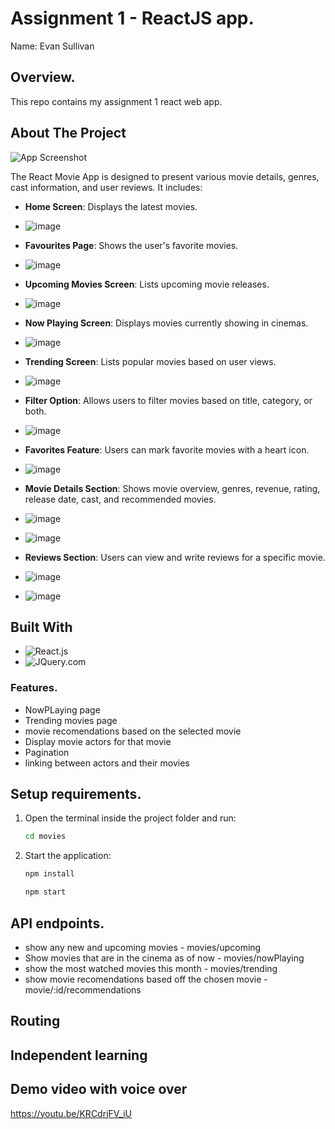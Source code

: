 # Assignment 1 - ReactJS app.

Name: Evan Sullivan

## Overview.

This repo contains my assignment 1 react web app.

## About The Project

![App Screenshot](https://github.com/Evansullivan64/movies-app-assignment/assets/99019007/fe9c6301-87eb-4a0a-8172-c2cb90ce8cab)

The React Movie App is designed to present various movie details, genres, cast information, and user reviews. It includes:
- **Home Screen**: Displays the latest movies.
- ![image](https://github.com/Evansullivan64/movies-app-assignment/assets/99019007/b2327398-ae97-4ff3-ad75-1e8eb296d189)

- **Favourites Page**: Shows the user's favorite movies.
- ![image](https://github.com/Evansullivan64/movies-app-assignment/assets/99019007/71eaa094-5d94-443c-bf0d-c88b962fddb1)

- **Upcoming Movies Screen**: Lists upcoming movie releases.
- ![image](https://github.com/Evansullivan64/movies-app-assignment/assets/99019007/b3210621-0ddb-4c92-8c82-249367e94e18)

- **Now Playing Screen**: Displays movies currently showing in cinemas.
- ![image](https://github.com/Evansullivan64/movies-app-assignment/assets/99019007/974ca4ed-1f69-44da-9b91-cd30c0bc8f86)

- **Trending Screen**: Lists popular movies based on user views.
- ![image](https://github.com/Evansullivan64/movies-app-assignment/assets/99019007/13b9915a-ba7e-4a58-bbb0-e9acdb50151a)

- **Filter Option**: Allows users to filter movies based on title, category, or both.
- ![image](https://github.com/Evansullivan64/movies-app-assignment/assets/99019007/737ce1c7-7437-49ab-8d51-be86c4794bfe)

- **Favorites Feature**: Users can mark favorite movies with a heart icon.
- ![image](https://github.com/Evansullivan64/movies-app-assignment/assets/99019007/23769df9-055a-4dd7-97bf-0180c19f6587)

- **Movie Details Section**: Shows movie overview, genres, revenue, rating, release date, cast, and recommended movies.
- ![image](https://github.com/Evansullivan64/movies-app-assignment/assets/99019007/851da41a-35f6-4f61-813d-ecdd9a43da16)
- ![image](https://github.com/Evansullivan64/movies-app-assignment/assets/99019007/15ff0e66-c2b8-455c-aa0d-f76ff5f67c32)


- **Reviews Section**: Users can view and write reviews for a specific movie.
- ![image](https://github.com/Evansullivan64/movies-app-assignment/assets/99019007/df071105-0edf-4781-9093-777737411dec)
- ![image](https://github.com/Evansullivan64/movies-app-assignment/assets/99019007/444e958c-e4d4-4d9e-93c4-e1ed863412ee)


## Built With

- ![React.js](https://img.shields.io/badge/React-20232A?style=for-the-badge&logo=react&logoColor=61DAFB)
- ![JQuery.com](https://img.shields.io/badge/jQuery-0769AD?style=for-the-badge&logo=jquery&logoColor=white)


### Features.

+ NowPLaying page
+ Trending movies page
+ movie recomendations based on the selected movie
+ Display movie actors for that movie
+ Pagination
+ linking between actors and their movies

## Setup requirements.


1. Open the terminal inside the project folder and run:
    ```sh
    cd movies
    ```
2. Start the application:
    ```sh
    npm install
    ```
    ```sh
    npm start
    ```


## API endpoints.


+ show any new and upcoming movies - movies/upcoming
+ Show movies that are in the cinema as of now - movies/nowPlaying
+ show the most watched movies this month - movies/trending
+ show movie recomendations based off the chosen movie - movie/:id/recommendations

## Routing

## Independent learning

## Demo video with voice over
https://youtu.be/KRCdrjFV_iU